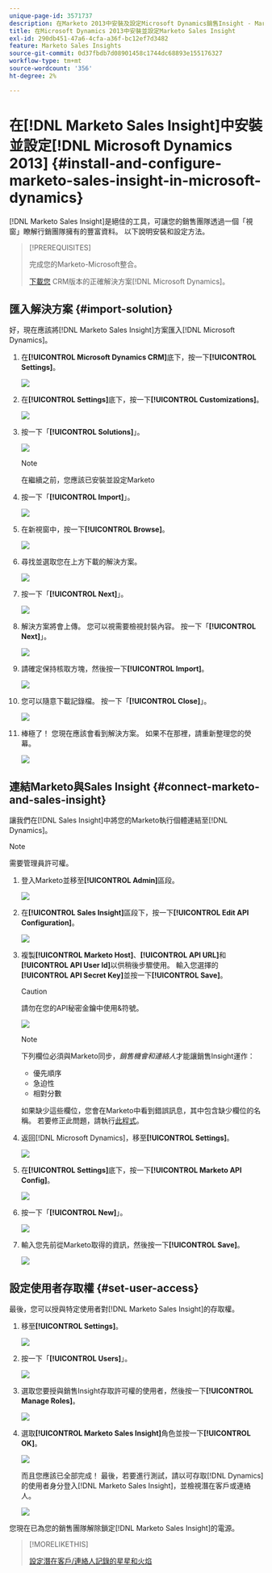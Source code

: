 ```yaml
---
unique-page-id: 3571737
description: 在Marketo 2013中安裝及設定Microsoft Dynamics銷售Insight - Marketo檔案 — 產品檔案
title: 在Microsoft Dynamics 2013中安裝並設定Marketo Sales Insight
exl-id: 290db451-47a6-4cfa-a36f-bc12ef7d3482
feature: Marketo Sales Insights
source-git-commit: 0d37fbdb7d08901458c1744dc68893e155176327
workflow-type: tm+mt
source-wordcount: '356'
ht-degree: 2%

---
```


# 在[!DNL Marketo Sales Insight]中安裝並設定[!DNL Microsoft Dynamics 2013] {#install-and-configure-marketo-sales-insight-in-microsoft-dynamics}

[!DNL Marketo Sales Insight]是絕佳的工具，可讓您的銷售團隊透過一個「視窗」瞭解行銷團隊擁有的豐富資料。 以下說明安裝和設定方法。

>[!PREREQUISITES]
>
>完成您的Marketo-Microsoft整合。
>
>[下載您](/help/marketo/product-docs/marketo-sales-insight/msi-for-microsoft-dynamics/installing/download-the-marketo-sales-insight-solution-for-microsoft-dynamics.md) CRM版本的正確解決方案[!DNL Microsoft Dynamics]。

## 匯入解決方案 {#import-solution}

好，現在應該將[!DNL Marketo Sales Insight]方案匯入[!DNL Microsoft Dynamics]。

1. 在&#x200B;**[!UICONTROL Microsoft Dynamics CRM]**&#x200B;底下，按一下&#x200B;**[!UICONTROL Settings]**。

   ![](assets/image2014-12-12-9-3a4-3a56.png)

1. 在&#x200B;**[!UICONTROL Settings]**&#x200B;底下，按一下&#x200B;**[!UICONTROL Customizations]**。

   ![](assets/image2014-12-12-9-3a5-3a6.png)

1. 按一下「**[!UICONTROL Solutions]**」。

   ![](assets/image2014-12-12-9-3a5-3a17.png)

   >[!NOTE]
   >
   >在繼續之前，您應該已安裝並設定Marketo

1. 按一下「**[!UICONTROL Import]**」。

   ![](assets/image2014-12-12-9-3a5-3a27.png)

1. 在新視窗中，按一下&#x200B;**[!UICONTROL Browse]**。

   ![](assets/image2014-12-12-9-3a5-3a36.png)

1. 尋找並選取您在上方下載的解決方案。

   ![](assets/image2014-12-12-9-3a5-3a45.png)

1. 按一下「**[!UICONTROL Next]**」。

   ![](assets/image2014-12-12-9-3a5-3a55.png)

1. 解決方案將會上傳。 您可以視需要檢視封裝內容。 按一下「**[!UICONTROL Next]**」。

   ![](assets/image2014-12-12-9-3a6-3a10.png)

1. 請確定保持核取方塊，然後按一下&#x200B;**[!UICONTROL Import]**。

   ![](assets/image2014-12-12-9-3a6-3a19.png)

1. 您可以隨意下載記錄檔。 按一下「**[!UICONTROL Close]**」。

   ![](assets/image2014-12-12-9-3a6-3a29.png)

1. 棒極了！ 您現在應該會看到解決方案。 如果不在那裡，請重新整理您的熒幕。

   ![](assets/image2014-12-12-9-3a6-3a40.png)

## 連結Marketo與Sales Insight {#connect-marketo-and-sales-insight}

讓我們在[!DNL Sales Insight]中將您的Marketo執行個體連結至[!DNL Dynamics]。

>[!NOTE]
>
>需要管理員許可權。

1. 登入Marketo並移至&#x200B;**[!UICONTROL Admin]**&#x200B;區段。

   ![](assets/image2014-12-12-9-3a6-3a50.png)

1. 在&#x200B;**[!UICONTROL Sales Insight]**&#x200B;區段下，按一下&#x200B;**[!UICONTROL Edit API Configuration]**。

   ![](assets/image2014-12-12-9-3a7-3a0.png)

1. 複製&#x200B;**[!UICONTROL Marketo Host]**、**[!UICONTROL API URL]**&#x200B;和&#x200B;**[!UICONTROL API User Id]**&#x200B;以供稍後步驟使用。 輸入您選擇的&#x200B;**[!UICONTROL API Secret Key]**&#x200B;並按一下&#x200B;**[!UICONTROL Save]**。

   >[!CAUTION]
   >
   >請勿在您的API秘密金鑰中使用&amp;符號。

   ![](assets/image2014-12-12-9-3a7-3a9.png)

   >[!NOTE]
   >
   >下列欄位必須與Marketo同步，_銷售機會和連絡人_&#x200B;才能讓銷售Insight運作：
   >
   >* 優先順序
   >* 急迫性
   >* 相對分數
   >
   >如果缺少這些欄位，您會在Marketo中看到錯誤訊息，其中包含缺少欄位的名稱。 若要修正此問題，請執行[此程式](/help/marketo/product-docs/marketo-sales-insight/msi-for-microsoft-dynamics/setting-up-and-using/required-fields-for-syncing-marketo-with-dynamics.md)。

1. 返回[!DNL Microsoft Dynamics]，移至&#x200B;**[!UICONTROL Settings]**。

   ![](assets/image2014-12-12-9-3a7-3a25.png)

1. 在&#x200B;**[!UICONTROL Settings]**&#x200B;底下，按一下&#x200B;**[!UICONTROL Marketo API Config]**。

   ![](assets/image2014-12-12-9-3a7-3a34.png)

1. 按一下「**[!UICONTROL New]**」。

   ![](assets/image2014-12-12-9-3a8-3a8.png)

1. 輸入您先前從Marketo取得的資訊，然後按一下&#x200B;**[!UICONTROL Save]**。

   ![](assets/image2014-12-12-9-3a8-3a17.png)

## 設定使用者存取權 {#set-user-access}

最後，您可以授與特定使用者對[!DNL Marketo Sales Insight]的存取權。

1. 移至&#x200B;**[!UICONTROL Settings]**。

   ![](assets/image2014-12-12-9-3a8-3a34.png)

1. 按一下「**[!UICONTROL Users]**」。

   ![](assets/image2014-12-12-9-3a8-3a42.png)

1. 選取您要授與銷售Insight存取許可權的使用者，然後按一下&#x200B;**[!UICONTROL Manage Roles]**。

   ![](assets/image2014-12-12-9-3a9-3a13.png)

1. 選取&#x200B;**[!UICONTROL Marketo Sales Insight]**&#x200B;角色並按一下&#x200B;**[!UICONTROL OK]**。

   ![](assets/image2014-12-12-9-3a9-3a22.png)

   而且您應該已全部完成！ 最後，若要進行測試，請以可存取[!DNL Dynamics]的使用者身分登入[!DNL Marketo Sales Insight]，並檢視潛在客戶或連絡人。

   ![](assets/image2014-12-12-9-3a9-3a31.png)

您現在已為您的銷售團隊解除鎖定[!DNL Marketo Sales Insight]的電源。

>[!MORELIKETHIS]
>
>[設定潛在客戶/連絡人記錄的星星和火焰](/help/marketo/product-docs/marketo-sales-insight/msi-for-microsoft-dynamics/setting-up-and-using/setting-up-stars-and-flames-for-lead-contact-records.md)
